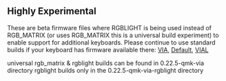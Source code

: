 ## Highly Experimental ##

These are beta firmware files where RGBLIGHT is being used instead of RGB_MATRIX (or uses RGB_MATRIX this is a universal build experiment) to enable support for additional keyboards.
Please continue to use standard builds if your keyboard has firmware available there: [VIA](https://github.com/SRGBmods/QMK-Binaries/tree/main/QMK%2BVIA-Firmware), [Default](https://github.com/SRGBmods/QMK-Binaries/tree/main/QMK%2BDefault-Firmware), [VIAL](https://github.com/SRGBmods/QMK-Binaries/tree/main/QMK%2BVIA%2BVial-Firmware)

universal rgb_matrix & rgblight builds can be found in 0.22.5-qmk-via directory
rgblight builds only in the 0.22.5-qmk-via-rgblight directory